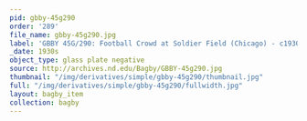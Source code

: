 ```yaml
---
pid: gbby-45g290
order: '289'
file_name: gbby-45g290.jpg
label: 'GBBY 45G/290: Football Crowd at Soldier Field (Chicago) - c1930s'
_date: 1930s
object_type: glass plate negative
source: http://archives.nd.edu/Bagby/GBBY-45g290.jpg
thumbnail: "/img/derivatives/simple/gbby-45g290/thumbnail.jpg"
full: "/img/derivatives/simple/gbby-45g290/fullwidth.jpg"
layout: bagby_item
collection: bagby
---
```

